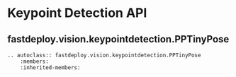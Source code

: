 # Keypoint Detection API

## fastdeploy.vision.keypointdetection.PPTinyPose

```{eval-rst}
.. autoclass:: fastdeploy.vision.keypointdetection.PPTinyPose
    :members:
    :inherited-members:
```
